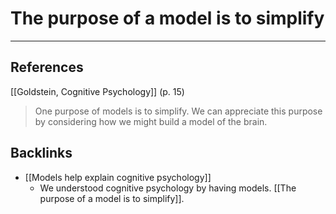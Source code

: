 # The purpose of a model is to simplify
---
## References
[[Goldstein, Cognitive Psychology]] (p. 15)
> One purpose of models is to simplify. We can appreciate this purpose by considering how we might build a model of the brain.

## Backlinks
* [[Models help explain cognitive psychology]]
	* We understood cognitive psychology by having models. [[The purpose of a model is to simplify]].

<!-- #evergreen -->

<!-- {BearID:C23B78FA-CD81-4DF9-B165-3FC57E12E763-64008-00000175F3BA56C6} -->
